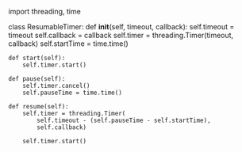 import threading, time

class ResumableTimer:
    def __init__(self, timeout, callback):
        self.timeout = timeout
        self.callback = callback
        self.timer = threading.Timer(timeout, callback)
        self.startTime = time.time()

    def start(self):
        self.timer.start()

    def pause(self):
        self.timer.cancel()
        self.pauseTime = time.time()

    def resume(self):
        self.timer = threading.Timer(
            self.timeout - (self.pauseTime - self.startTime),
            self.callback)

        self.timer.start()

